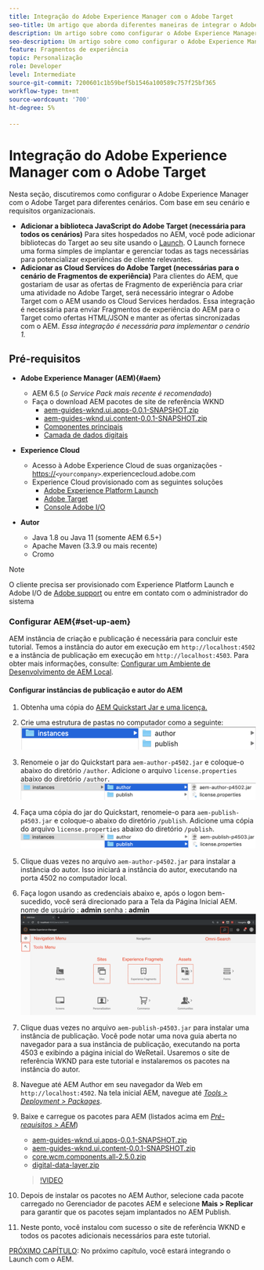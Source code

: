 ```yaml
---
title: Integração do Adobe Experience Manager com o Adobe Target
seo-title: Um artigo que aborda diferentes maneiras de integrar o Adobe Experience Manager(AEM) com o Adobe Target para fornecer conteúdo personalizado.
description: Um artigo sobre como configurar o Adobe Experience Manager com o Adobe Target para diferentes cenários.
seo-description: Um artigo sobre como configurar o Adobe Experience Manager com o Adobe Target para diferentes cenários.
feature: Fragmentos de experiência
topic: Personalização
role: Developer
level: Intermediate
source-git-commit: 7200601c1b59bef5b1546a100589c757f25bf365
workflow-type: tm+mt
source-wordcount: '700'
ht-degree: 5%

---
```



# Integração do Adobe Experience Manager com o Adobe Target

Nesta seção, discutiremos como configurar o Adobe Experience Manager com o Adobe Target para diferentes cenários. Com base em seu cenário e requisitos organizacionais.

* **Adicionar a biblioteca JavaScript do Adobe Target (necessária para todos os cenários)**
Para sites hospedados no AEM, você pode adicionar bibliotecas do Target ao seu site usando o  [Launch](https://experienceleague.adobe.com/docs/experience-platform/tags/home.html). O Launch fornece uma forma simples de implantar e gerenciar todas as tags necessárias para potencializar experiências de cliente relevantes.
* **Adicionar as Cloud Services do Adobe Target (necessárias para o cenário de Fragmentos de experiência)**
Para clientes do AEM, que gostariam de usar as ofertas de Fragmento de experiência para criar uma atividade no Adobe Target, será necessário integrar o Adobe Target com o AEM usando os Cloud Services herdados. Essa integração é necessária para enviar Fragmentos de experiência do AEM para o Target como ofertas HTML/JSON e manter as ofertas sincronizadas com o AEM. 
*Essa integração é necessária para implementar o cenário 1.*

## Pré-requisitos

* **Adobe Experience Manager (AEM){#aem}**
   * AEM 6.5 (*o Service Pack mais recente é recomendado*)
   * Faça o download AEM pacotes de site de referência WKND
      * [aem-guides-wknd.ui.apps-0.0.1-SNAPSHOT.zip](https://github.com/adobe/aem-guides-wknd/releases/download/archetype-18.1/aem-guides-wknd.ui.apps-0.0.1-SNAPSHOT.zip)
      * [aem-guides-wknd.ui.content-0.0.1-SNAPSHOT.zip](https://github.com/adobe/aem-guides-wknd/releases/download/archetype-18.1/aem-guides-wknd.ui.content-0.0.1-SNAPSHOT.zip)
      * [Componentes principais](https://github.com/adobe/aem-core-wcm-components/releases/download/core.wcm.components.reactor-2.5.0/core.wcm.components.all-2.5.0.zip)
      * [Camada de dados digitais](assets/implementation/digital-data-layer.zip)

* **Experience Cloud**
   * Acesso à Adobe Experience Cloud de suas organizações - <https://>`<yourcompany>`.experiencecloud.adobe.com
   * Experience Cloud provisionado com as seguintes soluções
      * [Adobe Experience Platform Launch](https://experiencecloud.adobe.com)
      * [Adobe Target](https://experiencecloud.adobe.com)
      * [Console Adobe I/O](https://console.adobe.io)

* **Autor**
   * Java 1.8 ou Java 11 (somente AEM 6.5+)
   * Apache Maven (3.3.9 ou mais recente)
   * Cromo

>[!NOTE]
>
> O cliente precisa ser provisionado com Experience Platform Launch e Adobe I/O de [Adobe support](https://helpx.adobe.com/br/contact/enterprise-support.ec.html) ou entre em contato com o administrador do sistema

### Configurar AEM{#set-up-aem}

AEM instância de criação e publicação é necessária para concluir este tutorial. Temos a instância do autor em execução em `http://localhost:4502` e a instância de publicação em execução em `http://localhost:4503`. Para obter mais informações, consulte: [Configurar um Ambiente de Desenvolvimento de AEM Local](https://helpx.adobe.com/experience-manager/kt/platform-repository/using/local-aem-dev-environment-article-setup.html).

#### Configurar instâncias de publicação e autor do AEM

1. Obtenha uma cópia do [AEM Quickstart Jar e uma licença.](https://helpx.adobe.com/experience-manager/6-5/sites/deploying/using/deploy.html#GettingtheSoftware)
2. Crie uma estrutura de pastas no computador como a seguinte:
   ![Estrutura da pasta](assets/implementation/aem-setup-1.png)
3. Renomeie o jar do Quickstart para `aem-author-p4502.jar` e coloque-o abaixo do diretório `/author`. Adicione o arquivo `license.properties` abaixo do diretório `/author`.
   ![Instância de autor do AEM](assets/implementation/aem-setup-author.png)
4. Faça uma cópia do jar do Quickstart, renomeie-o para `aem-publish-p4503.jar` e coloque-o abaixo do diretório `/publish`. Adicione uma cópia do arquivo `license.properties` abaixo do diretório `/publish`.
   ![Instância de publicação do AEM](assets/implementation/aem-setup-publish.png)
5. Clique duas vezes no arquivo `aem-author-p4502.jar` para instalar a instância do autor. Isso iniciará a instância do autor, executando na porta 4502 no computador local.
6. Faça logon usando as credenciais abaixo e, após o logon bem-sucedido, você será direcionado para a Tela da Página Inicial AEM.
nome de usuário : **admin**
senha : **admin**
   ![Instância de publicação do AEM](assets/implementation/aem-author-home-page.png)
7. Clique duas vezes no arquivo `aem-publish-p4503.jar` para instalar uma instância de publicação. Você pode notar uma nova guia aberta no navegador para a sua instância de publicação, executando na porta 4503 e exibindo a página inicial do WeRetail. Usaremos o site de referência WKND para este tutorial e instalaremos os pacotes na instância do autor.
8. Navegue até AEM Author em seu navegador da Web em `http://localhost:4502`. Na tela inicial AEM, navegue até *[Tools > Deployment > Packages](http://localhost:4502/crx/packmgr/index.jsp)*.
9. Baixe e carregue os pacotes para AEM (listados acima em *[Pré-requisitos > AEM](#aem)*)
   * [aem-guides-wknd.ui.apps-0.0.1-SNAPSHOT.zip](https://github.com/adobe/aem-guides-wknd/releases/download/archetype-18.1/aem-guides-wknd.ui.apps-0.0.1-SNAPSHOT.zip)
   * [aem-guides-wknd.ui.content-0.0.1-SNAPSHOT.zip](https://github.com/adobe/aem-guides-wknd/releases/download/archetype-18.1/aem-guides-wknd.ui.content-0.0.1-SNAPSHOT.zip)
   * [core.wcm.components.all-2.5.0.zip](https://github.com/adobe/aem-core-wcm-components/releases/download/core.wcm.components.reactor-2.5.0/core.wcm.components.all-2.5.0.zip)
   * [digital-data-layer.zip](assets/implementation/digital-data-layer.zip)

   >[!VIDEO](https://video.tv.adobe.com/v/28377?quality=12&learn=on)
10. Depois de instalar os pacotes no AEM Author, selecione cada pacote carregado no Gerenciador de pacotes AEM e selecione **Mais > Replicar** para garantir que os pacotes sejam implantados no AEM Publish.
11. Neste ponto, você instalou com sucesso o site de referência WKND e todos os pacotes adicionais necessários para este tutorial.

[PRÓXIMO CAPÍTULO](./using-launch-adobe-io.md): No próximo capítulo, você estará integrando o Launch com o AEM.
